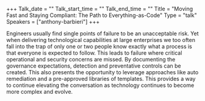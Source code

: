 +++
Talk_date = ""
Talk_start_time = ""
Talk_end_time = ""
Title = "Moving Fast and Staying Compliant: The Path to Everything-as-Code"
Type = "talk"
Speakers = ["anthony-barbieri"]
+++

Engineers usually find single points of failure to be an unacceptable risk. Yet when delivering technological capabilities at large enterprises we too often fall into the trap of only one or two people know exactly what a process is that everyone is expected to follow. This leads to failure where critical operational and security concerns are missed. By documenting the governance expectations, detection and preventative controls can be created. This also presents the opportunity to leverage approaches like auto remediation and a pre-approved libraries of templates. This provides a way to continue elevating the conversation as technology continues to become more complex and evolve.
